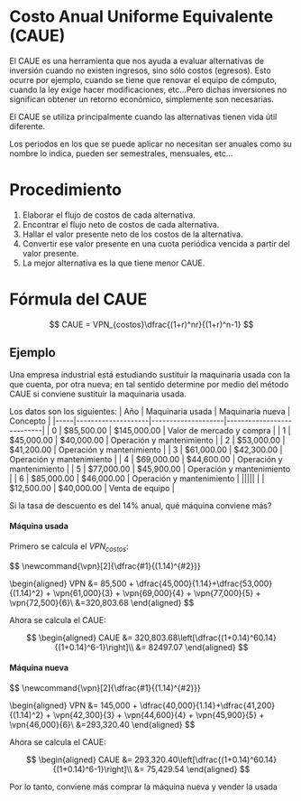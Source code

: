 # Costo Anual Uniforme Equivalente (CAUE)
El CAUE es una herramienta que nos ayuda a evaluar alternativas de inversión cuando no existen ingresos, sino sólo costos (egresos). Esto ocurre por ejemplo, cuando se tiene que renovar el equipo de cómputo, cuando la ley exige hacer modificaciones, etc...Pero dichas inversiones no significan obtener un retorno económico, simplemente son necesarias.

El CAUE se utiliza principalmente cuando las alternativas tienen vida útil diferente.

Los periodos en los que se puede aplicar no necesitan ser anuales como su nombre lo indica, pueden ser semestrales, mensuales, etc...

# Procedimiento
1. Elaborar el flujo de costos de cada alternativa.
2. Encontrar el flujo neto de costos de cada alternativa.
3. Hallar el valor presente neto de los costos de la alternativa.
4. Convertir ese valor presente en una cuota periódica vencida a partir del valor presente.
5. La mejor alternativa es la que tiene menor CAUE.

# Fórmula del CAUE

$$
CAUE = VPN_{costos}\dfrac{(1+r)^nr}{(1+r)^n-1}
$$


## Ejemplo
Una empresa industrial está estudiando sustituir la maquinaria usada con la que cuenta, por otra nueva; en tal sentido determine por medio del método CAUE si conviene sustituir la maquinaria usada.

Los datos son los siguientes:
| Año |  Maquinaria usada  |  Maquinaria nueva  | Concepto                  |
|-----|--------------------|--------------------|---------------------------|
| 0   |  $85,500.00        |  $145,000.00       | Valor de mercado y compra |
| 1   |  $45,000.00        |  $40,000.00        | Operación y mantenimiento |
| 2   |  $53,000.00        |  $41,200.00        | Operación y mantenimiento |
| 3   |  $61,000.00        |  $42,300.00        | Operación y mantenimiento |
| 4   |  $69,000.00        |  $44,600.00        | Operación y mantenimiento |
| 5   |  $77,000.00        |  $45,900.00        | Operación y mantenimiento |
| 6   |  $85,000.00        |  $46,000.00        | Operación y mantenimiento |
|||||
|     |  $12,500.00        |  $40,000.00        | Venta de equipo           |

Si la tasa de descuento es del 14% anual, qué máquina conviene más?

#### Máquina usada
Primero se calcula el $VPN_{costos}$:

$$
\newcommand{\vpn}[2]{\dfrac{#1}{(1.14)^{#2}}}

\begin{aligned}
VPN &= 85,500 + \dfrac{45,000}{1.14}+\dfrac{53,000}{(1.14)^2} + \vpn{61,000}{3} + \vpn{69,000}{4} + \vpn{77,000}{5} + \vpn{72,500}{6}\\
&=320,803.68
\end{aligned}
$$

Ahora se calcula el CAUE:

$$
\begin{aligned}
CAUE &= 320,803.68\left[\dfrac{(1+0.14)^60.14}{(1+0.14)^6-1}\right]\\
&= 82497.07
\end{aligned}
$$


#### Máquina nueva

$$
\newcommand{\vpn}[2]{\dfrac{#1}{(1.14)^{#2}}}

\begin{aligned}
VPN &= 145,000 + \dfrac{40,000}{1.14}+\dfrac{41,200}{(1.14)^2} + \vpn{42,300}{3} + \vpn{44,600}{4} + \vpn{45,900}{5} + \vpn{46,000}{6}\\
&=293,320.40
\end{aligned}
$$

Ahora se calcula el CAUE:

$$
\begin{aligned}
CAUE &= 293,320.40\left[\dfrac{(1+0.14)^60.14}{(1+0.14)^6-1}\right]\\
&= 75,429.54
\end{aligned}
$$


Por lo tanto, conviene más comprar la máquina nueva y vender la usada